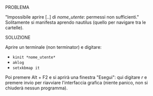 PROBLEMA

"Impossibile aprire [..] di *nome_utente*: permessi non sufficienti." 
Solitamente si manifesta aprendo nautilus (quello per navigare tra le cartelle).

SOLUZIONE

Aprire un terminale (non terminator) e digitare:

* `kinit *nome_utente*`
* `aklog`
* `setxkbmap it`

Poi premere Alt + F2 e si aprirà una finestra "Esegui": qui digitare *r* e premere invio per riavviare l'interfaccia grafica (niente panico, non si chiuderà nessun programma).

